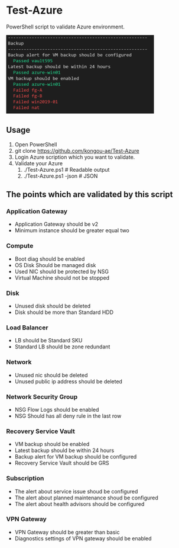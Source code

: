 # Test-Azure

PowerShell script to validate Azure environment.

<img src="media/image001.png" width="400px">

## Usage 

1. Open PowerShell
2. git clone https://github.com/kongou-ae/Test-Azure
3. Login Azure scription which you want to validate.
4. Validate your Azure
   1. ./Test-Azure.ps1 # Readable output
   2. ./Test-Azure.ps1 -json # JSON

## The points which are validated by this script

### Application Gateway

- Application Gateway should be v2
- Minimum instance should be greater equal two

### Compute

- Boot diag should be enabled
- OS Disk Should be managed disk
- Used NIC should be protected by NSG
- Virtual Machine should not be stopped

### Disk 

- Unused disk should be deleted
- Disk should be more than Standard HDD

### Load Balancer

- LB should be Standard SKU
- Standard LB should be zone redundant

### Network

- Unused nic should be deleted
- Unused public ip address should be deleted

### Network Security Group

- NSG Flow Logs should be enabled
- NSG Should has all deny rule in the last row

### Recovery Service Vault

- VM backup should be enabled
- Latest backup should be within 24 hours
- Backup alert for VM backup should be configured
- Recovery Service Vault should be GRS

### Subscription

- The alert about service issue shoud be configured
- The alert about planned maintenance shoud be configured
- The alert about health advisors should be configured

### VPN Gateway

- VPN Gateway should be greater than basic
- Diagnostics settings of VPN gateway should be enabled




